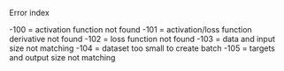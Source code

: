 Error index

-100 = activation function not found
-101 = activation/loss function derivative not found
-102 = loss function not found
-103 = data and input size not matching
-104 = dataset too small to create batch
-105 = targets and output size not matching